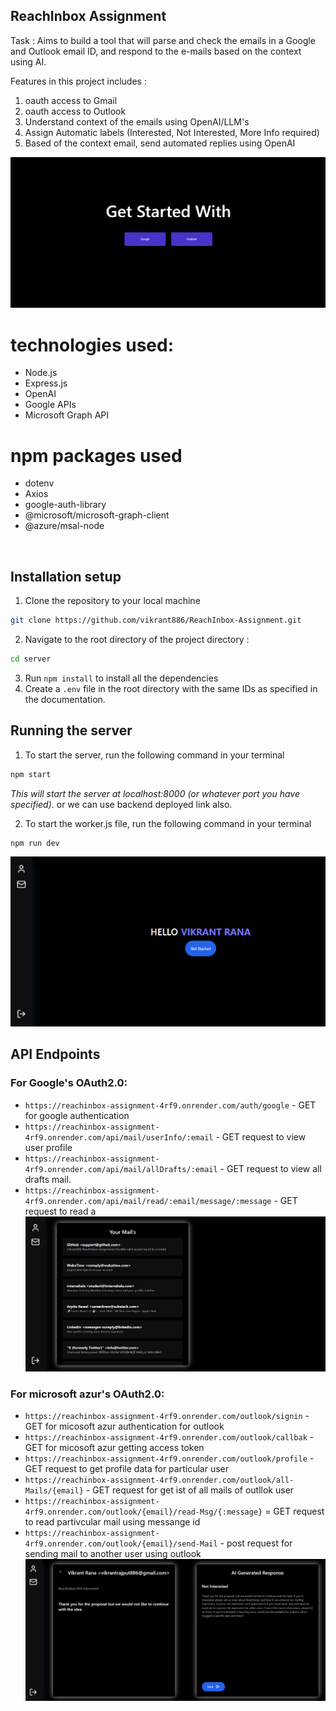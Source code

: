 ## ReachInbox Assignment
Task : Aims to build a tool that will parse and check the emails in a Google and Outlook email ID, and
respond to the e-mails based on the context using AI.

Features in this project includes :

1. oauth access to Gmail
2. oauth access to Outlook
3. Understand context of the emails using OpenAI/LLM's
4. Assign Automatic labels (Interested, Not Interested, More Info required)
5. Based of the context email, send automated replies using OpenAI

![image](https://raw.githubusercontent.com/vikrant886/ReachInbox-Assignment/main/frontend/src/images/image.png)
# technologies used:
- Node.js
- Express.js
- OpenAI
- Google APIs
- Microsoft Graph API
# npm packages used
- dotenv
- Axios
- google-auth-library
- @microsoft/microsoft-graph-client
- @azure/msal-node

<br>

## Installation setup
1. Clone the repository to your local machine
```bash
git clone https://github.com/vikrant886/ReachInbox-Assignment.git
```
2. Navigate to the root directory of the project directory :
```bash 
cd server
```
3. Run `npm install` to install all the dependencies
4. Create a `.env` file in the root directory with the same IDs as specified in the documentation.

## Running the server
1. To start the server, run the following command in your terminal
```bash
npm start
```
*This will start the server at localhost:8000 (or whatever port you have specified).*
or we can use backend deployed link also.

2. To start the worker.js file, run the following command in your terminal
```bash
npm run dev
```
![image](https://raw.githubusercontent.com/vikrant886/ReachInbox-Assignment/main/frontend/src/images/Screenshot%202024-06-26%20204748.png)
## API Endpoints

### For Google's OAuth2.0:
- `https://reachinbox-assignment-4rf9.onrender.com/auth/google` - GET for google authentication
- `https://reachinbox-assignment-4rf9.onrender.com/api/mail/userInfo/:email` - GET request to view user profile
- `https://reachinbox-assignment-4rf9.onrender.com/api/mail/allDrafts/:email` - GET request to view all drafts mail.
- `https://reachinbox-assignment-4rf9.onrender.com/api/mail/read/:email/message/:message` - GET request to read a 
![image](https://raw.githubusercontent.com/vikrant886/ReachInbox-Assignment/main/frontend/src/images/Screenshot%202024-06-26%20204943.png)
### For microsoft azur's OAuth2.0:

- `https://reachinbox-assignment-4rf9.onrender.com/outlook/signin` - GET for micosoft azur authentication for outlook
- `https://reachinbox-assignment-4rf9.onrender.com/outlook/callbak` - GET for micosoft azur getting access token
- `https://reachinbox-assignment-4rf9.onrender.com/outlook/profile` - GET request to get profile data for particular user
- `https://reachinbox-assignment-4rf9.onrender.com/outlook/all-Mails/{email}` - GET request for get ist of all mails of outllok user
- `https://reachinbox-assignment-4rf9.onrender.com/outlook/{email}/read-Msg/{:message}` = GET request to read partivcular mail using messange id
- `https://reachinbox-assignment-4rf9.onrender.com/outlook/{email}/send-Mail` - post request for sending mail to another user using outlook
![image](https://raw.githubusercontent.com/vikrant886/ReachInbox-Assignment/main/frontend/src/images/Screenshot%202024-06-26%20205038.png)
